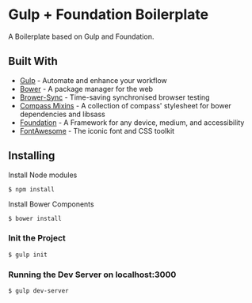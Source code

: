 # Gulp + Foundation Boilerplate

A Boilerplate based on Gulp and Foundation.

## Built With

* [Gulp](https://github.com/gulpjs/gulp/blob/master/docs/getting-started.md) - Automate and enhance your workflow
* [Bower](https://bower.io/) - A package manager for the web
* [Brower-Sync](https://www.browsersync.io/) - Time-saving synchronised browser testing
* [Compass Mixins](https://github.com/Igosuki/compass-mixins) -  A collection of compass' stylesheet for bower dependencies and libsass
* [Foundation](http://foundation.zurb.com/sites/docs/) -  A Framework for any device, medium, and accessibility
* [FontAwesome](http://fontawesome.io/) -  The iconic font and CSS toolkit

## Installing

Install Node modules

```
$ npm install
```

Install Bower Components

```
$ bower install
```

### Init the Project

```
$ gulp init
```

### Running the Dev Server on localhost:3000

```
$ gulp dev-server
```
